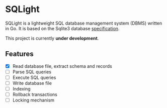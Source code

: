 # SQLight

SQLight is a lightweight SQL database management system (DBMS) written in Go.
It is based on the Sqlite3 database [specification](https://www.sqlite.org/docs.html).

This project is currently **under development**.

## Features

- [x] Read database file, extract schema and records
- [ ] Parse SQL queries
- [ ] Execute SQL queries
- [ ] Write database file
- [ ] Indexing
- [ ] Rollback transactions
- [ ] Locking mechanism
